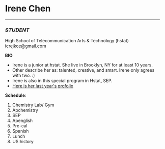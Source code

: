 # Irene Chen   
---
### _STUDENT_  
High School of Telecommunication Arts & Technology (hstat)  
icrejkce@gmail.com


**BIO**
* Irene is a junior at hstat. She live in Brooklyn, NY for at least 10 years.  
* Other describe her as: talented, creative, and smart. Irene only agrees with two. :)  
* Irene is also in this special program in Hstat, SEP. 
 * [Here is her last year's profolio](https://sites.google.com/a/hstat.org/irenec7418sep10/)


**Schedule**:
1. Chemistry Lab/ Gym
2. Apchemistry 
3. SEP
4. Apenglish
5. Pre-cal
6. Spanish
7. Lunch
8. US history

